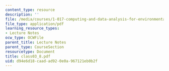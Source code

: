 ```yaml
---
content_type: resource
description: ''
file: /media/courses/1-017-computing-and-data-analysis-for-environmental-applications-fall-2003/d94e6d18caadad920e0a967121eb0b2f_class03_8.pdf
file_type: application/pdf
learning_resource_types:
- Lecture Notes
ocw_type: OCWFile
parent_title: Lecture Notes
parent_type: CourseSection
resourcetype: Document
title: class03_8.pdf
uid: d94e6d18-caad-ad92-0e0a-967121eb0b2f
---
```

